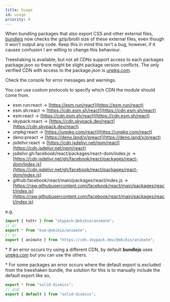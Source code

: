 ```yaml
---
title: Usage
id: usage
priority: 0
---
```

When bundling packages that also export CSS and other external files, [bundlejs](https://bundlejs.com) now checks the gzip/brotli size of these external files, even though it won't output any code. Keep this in mind this isn't a bug, however, if it causes confusion I am willing to change this behaviour.

Treeshaking is available, but not all CDNs support access to each packages package.json so there might be slight package version conflicts. The only verified CDN with access to the package.json is [unpkg.com](https://unpkg.com).

Check the console for error messages and warnings.

You can use custom protocols to specify which CDN the module should come from.

* esm.run:react -> [https://esm.run/react](https://esm.run/react)
* esm.sh:react -> [https://cdn.esm.sh/react](https://cdn.esm.sh/react)
* esm:react -> [https://cdn.esm.sh/react](https://cdn.esm.sh/react)
* skypack:react -> [https://cdn.skypack.dev/react](https://cdn.skypack.dev/react)
* unpkg:react -> [https://unpkg.com/react](https://unpkg.com/react)
* deno:preact -> [https://deno.land/x/preact](https://deno.land/x/preact)
* jsdelivr:react -> [https://cdn.jsdelivr.net/npm/react](https://cdn.jsdelivr.net/npm/react)
* jsdelivr.gh:facebook/react/packages/react-dom/index.js -> [https://cdn.jsdelivr.net/gh/facebook/react/packages/react-dom/index.js](https://cdn.jsdelivr.net/gh/facebook/react/packages/react-dom/index.js)
* github:facebook/react/main/packages/react/index.js -> [https://raw.githubusercontent.com/facebook/react/main/packages/react/index.js](https://raw.githubusercontent.com/facebook/react/main/packages/react/index.js)

e.g.

```ts
import { toStr } from "skypack:@okikio/animate";
// or
export * from "esm:@okikio/animate";
// or
export { animate } from "https://cdn.skypack.dev/@okikio/animate";
```

\* If an error occurs try using a different CDN, by default **bundlejs** uses [unpkg.com](https://unpkg.com) but you can use the others.

\* For some packages an error occurs where the default export is excluded from the treeshaken bundle, the solution for this is to manually include the default export like so,

```ts
export * from "solid-dismiss";
// and
export { default } from "solid-dismiss";
```
